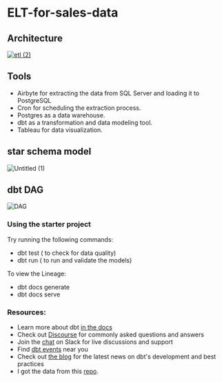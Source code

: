 # ELT-for-sales-data

## Architecture
[
![etl (2)](https://github.com/user-attachments/assets/6935f179-ec84-440f-8b4d-81ad1065e37c)
](url)







## Tools
<ul>
    <li>Airbyte for extracting the data from SQL Server and loading it to PostgreSQL</li>
    <li>Cron for scheduling the extraction process.</li>
    <li>Postgres as a data warehouse.</li>
    <li>dbt as a transformation and data modeling tool.</li>
    <li>Tableau for data visualization.</li>
</ul>

## star schema model
![Untitled (1)](https://github.com/user-attachments/assets/3f03517b-8da0-4ee3-9778-7aa31dcfd067)


## dbt DAG
![DAG](https://github.com/user-attachments/assets/cf098443-77fe-4a17-94e2-914dd15d4de6)



### Using the starter project

Try running the following commands:
- dbt test ( to check for data quality)
- dbt run  ( to run and validate the models)

To view the Lineage:
- dbt docs generate
- dbt docs serve


### Resources:
- Learn more about dbt [in the docs](https://docs.getdbt.com/docs/introduction)
- Check out [Discourse](https://discourse.getdbt.com/) for commonly asked questions and answers
- Join the [chat](https://community.getdbt.com/) on Slack for live discussions and support
- Find [dbt events](https://events.getdbt.com) near you
- Check out [the blog](https://blog.getdbt.com/) for the latest news on dbt's development and best practices
- I got the data from this [repo](https://github.com/MiladNooraei/Quera-Superstore?tab=readme-ov-file).
